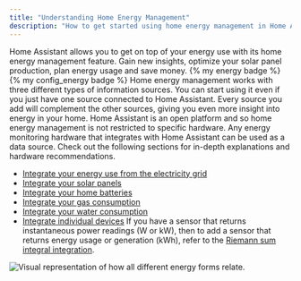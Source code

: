```yaml
---
title: "Understanding Home Energy Management"
description: "How to get started using home energy management in Home Assistant."
---
```

Home Assistant allows you to get on top of your energy use with its home energy management feature. Gain new insights, optimize your solar panel production, plan energy usage and save money.
{% my energy badge %} {% my config_energy badge %}
Home energy management works with three different types of information sources. You can start using it even if you just have one source connected to Home Assistant. Every source you add will complement the other sources, giving you even more insight into energy in your home.
Home Assistant is an open platform and so home energy management is not restricted to specific hardware. Any energy monitoring hardware that integrates with Home Assistant can be used as a data source. Check out the following sections for in-depth explanations and hardware recommendations.
- [Integrate your energy use from the electricity grid](/docs/energy/electricity-grid/)
- [Integrate your solar panels](/docs/energy/solar-panels/)
- [Integrate your home batteries](/docs/energy/battery/)
- [Integrate your gas consumption](/docs/energy/gas/)
- [Integrate your water consumption](/docs/energy/water/)
- [Integrate individual devices](/docs/energy/individual-devices/)
If you have a sensor that returns instantaneous power readings (W or kW), then to add a sensor that returns energy usage or generation (kWh), refer to the [Riemann sum integral integration](/integrations/integration/#energy).
<img src='/images/docs/energy/energy-overview.png' alt='Visual representation of how all different energy forms relate.' style='border: 0;box-shadow: none;'>